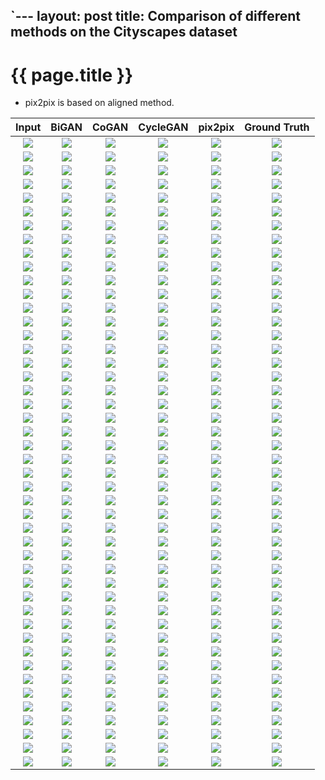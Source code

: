 `---
layout: post
title: Comparison of different methods on the Cityscapes dataset
---
{{ page.title }}
================

* pix2pix is based on aligned method. 

| Input | BiGAN | CoGAN | CycleGAN | pix2pix | Ground Truth |
|:---:|:---------:|:----------:|:----------:|:---------:|:----------:|
| ![]({{site.baseurl}}/images/cityscapes-comparison/label2photo/target/images/frankfurt_000001_052120_leftImg8bit.jpg) | ![]({{site.baseurl}}/images/cityscapes-comparison/photo2label/bigan/images/frankfurt_000001_052120_leftImg8bit.jpg) | ![]({{site.baseurl}}/images/cityscapes-comparison/photo2label/cogan/images/frankfurt_000001_052120_leftImg8bit.jpg) | ![]({{site.baseurl}}/images/cityscapes-comparison/photo2label/cycle/images/frankfurt_000001_052120_leftImg8bit.jpg) | ![]({{site.baseurl}}/images/cityscapes-comparison/photo2label/pix2pix/images/frankfurt_000001_052120_leftImg8bit.jpg) | ![]({{site.baseurl}}/images/cityscapes-comparison/photo2label/target/images/frankfurt_000001_052120_leftImg8bit.jpg) |
| ![]({{site.baseurl}}/images/cityscapes-comparison/photo2label/target/images/frankfurt_000001_052120_leftImg8bit.jpg) | ![]({{site.baseurl}}/images/cityscapes-comparison/label2photo/bigan/images/frankfurt_000001_052120_leftImg8bit.jpg) | ![]({{site.baseurl}}/images/cityscapes-comparison/label2photo/cogan/images/frankfurt_000001_052120_leftImg8bit.jpg) | ![]({{site.baseurl}}/images/cityscapes-comparison/label2photo/cycle/images/frankfurt_000001_052120_leftImg8bit.jpg) | ![]({{site.baseurl}}/images/cityscapes-comparison/label2photo/pix2pix/images/frankfurt_000001_052120_leftImg8bit.jpg) | ![]({{site.baseurl}}/images/cityscapes-comparison/label2photo/target/images/frankfurt_000001_052120_leftImg8bit.jpg) |
| ![]({{site.baseurl}}/images/cityscapes-comparison/label2photo/target/images/frankfurt_000001_030310_leftImg8bit.jpg) | ![]({{site.baseurl}}/images/cityscapes-comparison/photo2label/bigan/images/frankfurt_000001_030310_leftImg8bit.jpg) | ![]({{site.baseurl}}/images/cityscapes-comparison/photo2label/cogan/images/frankfurt_000001_030310_leftImg8bit.jpg) | ![]({{site.baseurl}}/images/cityscapes-comparison/photo2label/cycle/images/frankfurt_000001_030310_leftImg8bit.jpg) | ![]({{site.baseurl}}/images/cityscapes-comparison/photo2label/pix2pix/images/frankfurt_000001_030310_leftImg8bit.jpg) | ![]({{site.baseurl}}/images/cityscapes-comparison/photo2label/target/images/frankfurt_000001_030310_leftImg8bit.jpg) |
| ![]({{site.baseurl}}/images/cityscapes-comparison/photo2label/target/images/frankfurt_000001_030310_leftImg8bit.jpg) | ![]({{site.baseurl}}/images/cityscapes-comparison/label2photo/bigan/images/frankfurt_000001_030310_leftImg8bit.jpg) | ![]({{site.baseurl}}/images/cityscapes-comparison/label2photo/cogan/images/frankfurt_000001_030310_leftImg8bit.jpg) | ![]({{site.baseurl}}/images/cityscapes-comparison/label2photo/cycle/images/frankfurt_000001_030310_leftImg8bit.jpg) | ![]({{site.baseurl}}/images/cityscapes-comparison/label2photo/pix2pix/images/frankfurt_000001_030310_leftImg8bit.jpg) | ![]({{site.baseurl}}/images/cityscapes-comparison/label2photo/target/images/frankfurt_000001_030310_leftImg8bit.jpg) |
| ![]({{site.baseurl}}/images/cityscapes-comparison/label2photo/target/images/frankfurt_000001_056580_leftImg8bit.jpg) | ![]({{site.baseurl}}/images/cityscapes-comparison/photo2label/bigan/images/frankfurt_000001_056580_leftImg8bit.jpg) | ![]({{site.baseurl}}/images/cityscapes-comparison/photo2label/cogan/images/frankfurt_000001_056580_leftImg8bit.jpg) | ![]({{site.baseurl}}/images/cityscapes-comparison/photo2label/cycle/images/frankfurt_000001_056580_leftImg8bit.jpg) | ![]({{site.baseurl}}/images/cityscapes-comparison/photo2label/pix2pix/images/frankfurt_000001_056580_leftImg8bit.jpg) | ![]({{site.baseurl}}/images/cityscapes-comparison/photo2label/target/images/frankfurt_000001_056580_leftImg8bit.jpg) |
| ![]({{site.baseurl}}/images/cityscapes-comparison/photo2label/target/images/frankfurt_000001_056580_leftImg8bit.jpg) | ![]({{site.baseurl}}/images/cityscapes-comparison/label2photo/bigan/images/frankfurt_000001_056580_leftImg8bit.jpg) | ![]({{site.baseurl}}/images/cityscapes-comparison/label2photo/cogan/images/frankfurt_000001_056580_leftImg8bit.jpg) | ![]({{site.baseurl}}/images/cityscapes-comparison/label2photo/cycle/images/frankfurt_000001_056580_leftImg8bit.jpg) | ![]({{site.baseurl}}/images/cityscapes-comparison/label2photo/pix2pix/images/frankfurt_000001_056580_leftImg8bit.jpg) | ![]({{site.baseurl}}/images/cityscapes-comparison/label2photo/target/images/frankfurt_000001_056580_leftImg8bit.jpg) |
| ![]({{site.baseurl}}/images/cityscapes-comparison/label2photo/target/images/frankfurt_000001_008200_leftImg8bit.jpg) | ![]({{site.baseurl}}/images/cityscapes-comparison/photo2label/bigan/images/frankfurt_000001_008200_leftImg8bit.jpg) | ![]({{site.baseurl}}/images/cityscapes-comparison/photo2label/cogan/images/frankfurt_000001_008200_leftImg8bit.jpg) | ![]({{site.baseurl}}/images/cityscapes-comparison/photo2label/cycle/images/frankfurt_000001_008200_leftImg8bit.jpg) | ![]({{site.baseurl}}/images/cityscapes-comparison/photo2label/pix2pix/images/frankfurt_000001_008200_leftImg8bit.jpg) | ![]({{site.baseurl}}/images/cityscapes-comparison/photo2label/target/images/frankfurt_000001_008200_leftImg8bit.jpg) |
| ![]({{site.baseurl}}/images/cityscapes-comparison/photo2label/target/images/frankfurt_000001_008200_leftImg8bit.jpg) | ![]({{site.baseurl}}/images/cityscapes-comparison/label2photo/bigan/images/frankfurt_000001_008200_leftImg8bit.jpg) | ![]({{site.baseurl}}/images/cityscapes-comparison/label2photo/cogan/images/frankfurt_000001_008200_leftImg8bit.jpg) | ![]({{site.baseurl}}/images/cityscapes-comparison/label2photo/cycle/images/frankfurt_000001_008200_leftImg8bit.jpg) | ![]({{site.baseurl}}/images/cityscapes-comparison/label2photo/pix2pix/images/frankfurt_000001_008200_leftImg8bit.jpg) | ![]({{site.baseurl}}/images/cityscapes-comparison/label2photo/target/images/frankfurt_000001_008200_leftImg8bit.jpg) |
| ![]({{site.baseurl}}/images/cityscapes-comparison/label2photo/target/images/frankfurt_000000_011810_leftImg8bit.jpg) | ![]({{site.baseurl}}/images/cityscapes-comparison/photo2label/bigan/images/frankfurt_000000_011810_leftImg8bit.jpg) | ![]({{site.baseurl}}/images/cityscapes-comparison/photo2label/cogan/images/frankfurt_000000_011810_leftImg8bit.jpg) | ![]({{site.baseurl}}/images/cityscapes-comparison/photo2label/cycle/images/frankfurt_000000_011810_leftImg8bit.jpg) | ![]({{site.baseurl}}/images/cityscapes-comparison/photo2label/pix2pix/images/frankfurt_000000_011810_leftImg8bit.jpg) | ![]({{site.baseurl}}/images/cityscapes-comparison/photo2label/target/images/frankfurt_000000_011810_leftImg8bit.jpg) |
| ![]({{site.baseurl}}/images/cityscapes-comparison/photo2label/target/images/frankfurt_000000_011810_leftImg8bit.jpg) | ![]({{site.baseurl}}/images/cityscapes-comparison/label2photo/bigan/images/frankfurt_000000_011810_leftImg8bit.jpg) | ![]({{site.baseurl}}/images/cityscapes-comparison/label2photo/cogan/images/frankfurt_000000_011810_leftImg8bit.jpg) | ![]({{site.baseurl}}/images/cityscapes-comparison/label2photo/cycle/images/frankfurt_000000_011810_leftImg8bit.jpg) | ![]({{site.baseurl}}/images/cityscapes-comparison/label2photo/pix2pix/images/frankfurt_000000_011810_leftImg8bit.jpg) | ![]({{site.baseurl}}/images/cityscapes-comparison/label2photo/target/images/frankfurt_000000_011810_leftImg8bit.jpg) |
| ![]({{site.baseurl}}/images/cityscapes-comparison/label2photo/target/images/frankfurt_000001_080830_leftImg8bit.jpg) | ![]({{site.baseurl}}/images/cityscapes-comparison/photo2label/bigan/images/frankfurt_000001_080830_leftImg8bit.jpg) | ![]({{site.baseurl}}/images/cityscapes-comparison/photo2label/cogan/images/frankfurt_000001_080830_leftImg8bit.jpg) | ![]({{site.baseurl}}/images/cityscapes-comparison/photo2label/cycle/images/frankfurt_000001_080830_leftImg8bit.jpg) | ![]({{site.baseurl}}/images/cityscapes-comparison/photo2label/pix2pix/images/frankfurt_000001_080830_leftImg8bit.jpg) | ![]({{site.baseurl}}/images/cityscapes-comparison/photo2label/target/images/frankfurt_000001_080830_leftImg8bit.jpg) |
| ![]({{site.baseurl}}/images/cityscapes-comparison/photo2label/target/images/frankfurt_000001_080830_leftImg8bit.jpg) | ![]({{site.baseurl}}/images/cityscapes-comparison/label2photo/bigan/images/frankfurt_000001_080830_leftImg8bit.jpg) | ![]({{site.baseurl}}/images/cityscapes-comparison/label2photo/cogan/images/frankfurt_000001_080830_leftImg8bit.jpg) | ![]({{site.baseurl}}/images/cityscapes-comparison/label2photo/cycle/images/frankfurt_000001_080830_leftImg8bit.jpg) | ![]({{site.baseurl}}/images/cityscapes-comparison/label2photo/pix2pix/images/frankfurt_000001_080830_leftImg8bit.jpg) | ![]({{site.baseurl}}/images/cityscapes-comparison/label2photo/target/images/frankfurt_000001_080830_leftImg8bit.jpg) |
| ![]({{site.baseurl}}/images/cityscapes-comparison/label2photo/target/images/frankfurt_000001_049770_leftImg8bit.jpg) | ![]({{site.baseurl}}/images/cityscapes-comparison/photo2label/bigan/images/frankfurt_000001_049770_leftImg8bit.jpg) | ![]({{site.baseurl}}/images/cityscapes-comparison/photo2label/cogan/images/frankfurt_000001_049770_leftImg8bit.jpg) | ![]({{site.baseurl}}/images/cityscapes-comparison/photo2label/cycle/images/frankfurt_000001_049770_leftImg8bit.jpg) | ![]({{site.baseurl}}/images/cityscapes-comparison/photo2label/pix2pix/images/frankfurt_000001_049770_leftImg8bit.jpg) | ![]({{site.baseurl}}/images/cityscapes-comparison/photo2label/target/images/frankfurt_000001_049770_leftImg8bit.jpg) |
| ![]({{site.baseurl}}/images/cityscapes-comparison/photo2label/target/images/frankfurt_000001_049770_leftImg8bit.jpg) | ![]({{site.baseurl}}/images/cityscapes-comparison/label2photo/bigan/images/frankfurt_000001_049770_leftImg8bit.jpg) | ![]({{site.baseurl}}/images/cityscapes-comparison/label2photo/cogan/images/frankfurt_000001_049770_leftImg8bit.jpg) | ![]({{site.baseurl}}/images/cityscapes-comparison/label2photo/cycle/images/frankfurt_000001_049770_leftImg8bit.jpg) | ![]({{site.baseurl}}/images/cityscapes-comparison/label2photo/pix2pix/images/frankfurt_000001_049770_leftImg8bit.jpg) | ![]({{site.baseurl}}/images/cityscapes-comparison/label2photo/target/images/frankfurt_000001_049770_leftImg8bit.jpg) |
| ![]({{site.baseurl}}/images/cityscapes-comparison/label2photo/target/images/frankfurt_000000_013240_leftImg8bit.jpg) | ![]({{site.baseurl}}/images/cityscapes-comparison/photo2label/bigan/images/frankfurt_000000_013240_leftImg8bit.jpg) | ![]({{site.baseurl}}/images/cityscapes-comparison/photo2label/cogan/images/frankfurt_000000_013240_leftImg8bit.jpg) | ![]({{site.baseurl}}/images/cityscapes-comparison/photo2label/cycle/images/frankfurt_000000_013240_leftImg8bit.jpg) | ![]({{site.baseurl}}/images/cityscapes-comparison/photo2label/pix2pix/images/frankfurt_000000_013240_leftImg8bit.jpg) | ![]({{site.baseurl}}/images/cityscapes-comparison/photo2label/target/images/frankfurt_000000_013240_leftImg8bit.jpg) |
| ![]({{site.baseurl}}/images/cityscapes-comparison/photo2label/target/images/frankfurt_000000_013240_leftImg8bit.jpg) | ![]({{site.baseurl}}/images/cityscapes-comparison/label2photo/bigan/images/frankfurt_000000_013240_leftImg8bit.jpg) | ![]({{site.baseurl}}/images/cityscapes-comparison/label2photo/cogan/images/frankfurt_000000_013240_leftImg8bit.jpg) | ![]({{site.baseurl}}/images/cityscapes-comparison/label2photo/cycle/images/frankfurt_000000_013240_leftImg8bit.jpg) | ![]({{site.baseurl}}/images/cityscapes-comparison/label2photo/pix2pix/images/frankfurt_000000_013240_leftImg8bit.jpg) | ![]({{site.baseurl}}/images/cityscapes-comparison/label2photo/target/images/frankfurt_000000_013240_leftImg8bit.jpg) |
| ![]({{site.baseurl}}/images/cityscapes-comparison/label2photo/target/images/frankfurt_000000_020880_leftImg8bit.jpg) | ![]({{site.baseurl}}/images/cityscapes-comparison/photo2label/bigan/images/frankfurt_000000_020880_leftImg8bit.jpg) | ![]({{site.baseurl}}/images/cityscapes-comparison/photo2label/cogan/images/frankfurt_000000_020880_leftImg8bit.jpg) | ![]({{site.baseurl}}/images/cityscapes-comparison/photo2label/cycle/images/frankfurt_000000_020880_leftImg8bit.jpg) | ![]({{site.baseurl}}/images/cityscapes-comparison/photo2label/pix2pix/images/frankfurt_000000_020880_leftImg8bit.jpg) | ![]({{site.baseurl}}/images/cityscapes-comparison/photo2label/target/images/frankfurt_000000_020880_leftImg8bit.jpg) |
| ![]({{site.baseurl}}/images/cityscapes-comparison/photo2label/target/images/frankfurt_000000_020880_leftImg8bit.jpg) | ![]({{site.baseurl}}/images/cityscapes-comparison/label2photo/bigan/images/frankfurt_000000_020880_leftImg8bit.jpg) | ![]({{site.baseurl}}/images/cityscapes-comparison/label2photo/cogan/images/frankfurt_000000_020880_leftImg8bit.jpg) | ![]({{site.baseurl}}/images/cityscapes-comparison/label2photo/cycle/images/frankfurt_000000_020880_leftImg8bit.jpg) | ![]({{site.baseurl}}/images/cityscapes-comparison/label2photo/pix2pix/images/frankfurt_000000_020880_leftImg8bit.jpg) | ![]({{site.baseurl}}/images/cityscapes-comparison/label2photo/target/images/frankfurt_000000_020880_leftImg8bit.jpg) |
| ![]({{site.baseurl}}/images/cityscapes-comparison/label2photo/target/images/frankfurt_000001_010830_leftImg8bit.jpg) | ![]({{site.baseurl}}/images/cityscapes-comparison/photo2label/bigan/images/frankfurt_000001_010830_leftImg8bit.jpg) | ![]({{site.baseurl}}/images/cityscapes-comparison/photo2label/cogan/images/frankfurt_000001_010830_leftImg8bit.jpg) | ![]({{site.baseurl}}/images/cityscapes-comparison/photo2label/cycle/images/frankfurt_000001_010830_leftImg8bit.jpg) | ![]({{site.baseurl}}/images/cityscapes-comparison/photo2label/pix2pix/images/frankfurt_000001_010830_leftImg8bit.jpg) | ![]({{site.baseurl}}/images/cityscapes-comparison/photo2label/target/images/frankfurt_000001_010830_leftImg8bit.jpg) |
| ![]({{site.baseurl}}/images/cityscapes-comparison/photo2label/target/images/frankfurt_000001_010830_leftImg8bit.jpg) | ![]({{site.baseurl}}/images/cityscapes-comparison/label2photo/bigan/images/frankfurt_000001_010830_leftImg8bit.jpg) | ![]({{site.baseurl}}/images/cityscapes-comparison/label2photo/cogan/images/frankfurt_000001_010830_leftImg8bit.jpg) | ![]({{site.baseurl}}/images/cityscapes-comparison/label2photo/cycle/images/frankfurt_000001_010830_leftImg8bit.jpg) | ![]({{site.baseurl}}/images/cityscapes-comparison/label2photo/pix2pix/images/frankfurt_000001_010830_leftImg8bit.jpg) | ![]({{site.baseurl}}/images/cityscapes-comparison/label2photo/target/images/frankfurt_000001_010830_leftImg8bit.jpg) |
| ![]({{site.baseurl}}/images/cityscapes-comparison/label2photo/target/images/frankfurt_000001_010600_leftImg8bit.jpg) | ![]({{site.baseurl}}/images/cityscapes-comparison/photo2label/bigan/images/frankfurt_000001_010600_leftImg8bit.jpg) | ![]({{site.baseurl}}/images/cityscapes-comparison/photo2label/cogan/images/frankfurt_000001_010600_leftImg8bit.jpg) | ![]({{site.baseurl}}/images/cityscapes-comparison/photo2label/cycle/images/frankfurt_000001_010600_leftImg8bit.jpg) | ![]({{site.baseurl}}/images/cityscapes-comparison/photo2label/pix2pix/images/frankfurt_000001_010600_leftImg8bit.jpg) | ![]({{site.baseurl}}/images/cityscapes-comparison/photo2label/target/images/frankfurt_000001_010600_leftImg8bit.jpg) |
| ![]({{site.baseurl}}/images/cityscapes-comparison/photo2label/target/images/frankfurt_000001_010600_leftImg8bit.jpg) | ![]({{site.baseurl}}/images/cityscapes-comparison/label2photo/bigan/images/frankfurt_000001_010600_leftImg8bit.jpg) | ![]({{site.baseurl}}/images/cityscapes-comparison/label2photo/cogan/images/frankfurt_000001_010600_leftImg8bit.jpg) | ![]({{site.baseurl}}/images/cityscapes-comparison/label2photo/cycle/images/frankfurt_000001_010600_leftImg8bit.jpg) | ![]({{site.baseurl}}/images/cityscapes-comparison/label2photo/pix2pix/images/frankfurt_000001_010600_leftImg8bit.jpg) | ![]({{site.baseurl}}/images/cityscapes-comparison/label2photo/target/images/frankfurt_000001_010600_leftImg8bit.jpg) |
| ![]({{site.baseurl}}/images/cityscapes-comparison/label2photo/target/images/frankfurt_000001_029600_leftImg8bit.jpg) | ![]({{site.baseurl}}/images/cityscapes-comparison/photo2label/bigan/images/frankfurt_000001_029600_leftImg8bit.jpg) | ![]({{site.baseurl}}/images/cityscapes-comparison/photo2label/cogan/images/frankfurt_000001_029600_leftImg8bit.jpg) | ![]({{site.baseurl}}/images/cityscapes-comparison/photo2label/cycle/images/frankfurt_000001_029600_leftImg8bit.jpg) | ![]({{site.baseurl}}/images/cityscapes-comparison/photo2label/pix2pix/images/frankfurt_000001_029600_leftImg8bit.jpg) | ![]({{site.baseurl}}/images/cityscapes-comparison/photo2label/target/images/frankfurt_000001_029600_leftImg8bit.jpg) |
| ![]({{site.baseurl}}/images/cityscapes-comparison/photo2label/target/images/frankfurt_000001_029600_leftImg8bit.jpg) | ![]({{site.baseurl}}/images/cityscapes-comparison/label2photo/bigan/images/frankfurt_000001_029600_leftImg8bit.jpg) | ![]({{site.baseurl}}/images/cityscapes-comparison/label2photo/cogan/images/frankfurt_000001_029600_leftImg8bit.jpg) | ![]({{site.baseurl}}/images/cityscapes-comparison/label2photo/cycle/images/frankfurt_000001_029600_leftImg8bit.jpg) | ![]({{site.baseurl}}/images/cityscapes-comparison/label2photo/pix2pix/images/frankfurt_000001_029600_leftImg8bit.jpg) | ![]({{site.baseurl}}/images/cityscapes-comparison/label2photo/target/images/frankfurt_000001_029600_leftImg8bit.jpg) |
| ![]({{site.baseurl}}/images/cityscapes-comparison/label2photo/target/images/frankfurt_000001_065850_leftImg8bit.jpg) | ![]({{site.baseurl}}/images/cityscapes-comparison/photo2label/bigan/images/frankfurt_000001_065850_leftImg8bit.jpg) | ![]({{site.baseurl}}/images/cityscapes-comparison/photo2label/cogan/images/frankfurt_000001_065850_leftImg8bit.jpg) | ![]({{site.baseurl}}/images/cityscapes-comparison/photo2label/cycle/images/frankfurt_000001_065850_leftImg8bit.jpg) | ![]({{site.baseurl}}/images/cityscapes-comparison/photo2label/pix2pix/images/frankfurt_000001_065850_leftImg8bit.jpg) | ![]({{site.baseurl}}/images/cityscapes-comparison/photo2label/target/images/frankfurt_000001_065850_leftImg8bit.jpg) |
| ![]({{site.baseurl}}/images/cityscapes-comparison/photo2label/target/images/frankfurt_000001_065850_leftImg8bit.jpg) | ![]({{site.baseurl}}/images/cityscapes-comparison/label2photo/bigan/images/frankfurt_000001_065850_leftImg8bit.jpg) | ![]({{site.baseurl}}/images/cityscapes-comparison/label2photo/cogan/images/frankfurt_000001_065850_leftImg8bit.jpg) | ![]({{site.baseurl}}/images/cityscapes-comparison/label2photo/cycle/images/frankfurt_000001_065850_leftImg8bit.jpg) | ![]({{site.baseurl}}/images/cityscapes-comparison/label2photo/pix2pix/images/frankfurt_000001_065850_leftImg8bit.jpg) | ![]({{site.baseurl}}/images/cityscapes-comparison/label2photo/target/images/frankfurt_000001_065850_leftImg8bit.jpg) |
| ![]({{site.baseurl}}/images/cityscapes-comparison/label2photo/target/images/frankfurt_000000_014480_leftImg8bit.jpg) | ![]({{site.baseurl}}/images/cityscapes-comparison/photo2label/bigan/images/frankfurt_000000_014480_leftImg8bit.jpg) | ![]({{site.baseurl}}/images/cityscapes-comparison/photo2label/cogan/images/frankfurt_000000_014480_leftImg8bit.jpg) | ![]({{site.baseurl}}/images/cityscapes-comparison/photo2label/cycle/images/frankfurt_000000_014480_leftImg8bit.jpg) | ![]({{site.baseurl}}/images/cityscapes-comparison/photo2label/pix2pix/images/frankfurt_000000_014480_leftImg8bit.jpg) | ![]({{site.baseurl}}/images/cityscapes-comparison/photo2label/target/images/frankfurt_000000_014480_leftImg8bit.jpg) |
| ![]({{site.baseurl}}/images/cityscapes-comparison/photo2label/target/images/frankfurt_000000_014480_leftImg8bit.jpg) | ![]({{site.baseurl}}/images/cityscapes-comparison/label2photo/bigan/images/frankfurt_000000_014480_leftImg8bit.jpg) | ![]({{site.baseurl}}/images/cityscapes-comparison/label2photo/cogan/images/frankfurt_000000_014480_leftImg8bit.jpg) | ![]({{site.baseurl}}/images/cityscapes-comparison/label2photo/cycle/images/frankfurt_000000_014480_leftImg8bit.jpg) | ![]({{site.baseurl}}/images/cityscapes-comparison/label2photo/pix2pix/images/frankfurt_000000_014480_leftImg8bit.jpg) | ![]({{site.baseurl}}/images/cityscapes-comparison/label2photo/target/images/frankfurt_000000_014480_leftImg8bit.jpg) |
| ![]({{site.baseurl}}/images/cityscapes-comparison/label2photo/target/images/frankfurt_000001_028590_leftImg8bit.jpg) | ![]({{site.baseurl}}/images/cityscapes-comparison/photo2label/bigan/images/frankfurt_000001_028590_leftImg8bit.jpg) | ![]({{site.baseurl}}/images/cityscapes-comparison/photo2label/cogan/images/frankfurt_000001_028590_leftImg8bit.jpg) | ![]({{site.baseurl}}/images/cityscapes-comparison/photo2label/cycle/images/frankfurt_000001_028590_leftImg8bit.jpg) | ![]({{site.baseurl}}/images/cityscapes-comparison/photo2label/pix2pix/images/frankfurt_000001_028590_leftImg8bit.jpg) | ![]({{site.baseurl}}/images/cityscapes-comparison/photo2label/target/images/frankfurt_000001_028590_leftImg8bit.jpg) |
| ![]({{site.baseurl}}/images/cityscapes-comparison/photo2label/target/images/frankfurt_000001_028590_leftImg8bit.jpg) | ![]({{site.baseurl}}/images/cityscapes-comparison/label2photo/bigan/images/frankfurt_000001_028590_leftImg8bit.jpg) | ![]({{site.baseurl}}/images/cityscapes-comparison/label2photo/cogan/images/frankfurt_000001_028590_leftImg8bit.jpg) | ![]({{site.baseurl}}/images/cityscapes-comparison/label2photo/cycle/images/frankfurt_000001_028590_leftImg8bit.jpg) | ![]({{site.baseurl}}/images/cityscapes-comparison/label2photo/pix2pix/images/frankfurt_000001_028590_leftImg8bit.jpg) | ![]({{site.baseurl}}/images/cityscapes-comparison/label2photo/target/images/frankfurt_000001_028590_leftImg8bit.jpg) |
| ![]({{site.baseurl}}/images/cityscapes-comparison/label2photo/target/images/frankfurt_000001_065160_leftImg8bit.jpg) | ![]({{site.baseurl}}/images/cityscapes-comparison/photo2label/bigan/images/frankfurt_000001_065160_leftImg8bit.jpg) | ![]({{site.baseurl}}/images/cityscapes-comparison/photo2label/cogan/images/frankfurt_000001_065160_leftImg8bit.jpg) | ![]({{site.baseurl}}/images/cityscapes-comparison/photo2label/cycle/images/frankfurt_000001_065160_leftImg8bit.jpg) | ![]({{site.baseurl}}/images/cityscapes-comparison/photo2label/pix2pix/images/frankfurt_000001_065160_leftImg8bit.jpg) | ![]({{site.baseurl}}/images/cityscapes-comparison/photo2label/target/images/frankfurt_000001_065160_leftImg8bit.jpg) |
| ![]({{site.baseurl}}/images/cityscapes-comparison/photo2label/target/images/frankfurt_000001_065160_leftImg8bit.jpg) | ![]({{site.baseurl}}/images/cityscapes-comparison/label2photo/bigan/images/frankfurt_000001_065160_leftImg8bit.jpg) | ![]({{site.baseurl}}/images/cityscapes-comparison/label2photo/cogan/images/frankfurt_000001_065160_leftImg8bit.jpg) | ![]({{site.baseurl}}/images/cityscapes-comparison/label2photo/cycle/images/frankfurt_000001_065160_leftImg8bit.jpg) | ![]({{site.baseurl}}/images/cityscapes-comparison/label2photo/pix2pix/images/frankfurt_000001_065160_leftImg8bit.jpg) | ![]({{site.baseurl}}/images/cityscapes-comparison/label2photo/target/images/frankfurt_000001_065160_leftImg8bit.jpg) |
| ![]({{site.baseurl}}/images/cityscapes-comparison/label2photo/target/images/frankfurt_000001_062250_leftImg8bit.jpg) | ![]({{site.baseurl}}/images/cityscapes-comparison/photo2label/bigan/images/frankfurt_000001_062250_leftImg8bit.jpg) | ![]({{site.baseurl}}/images/cityscapes-comparison/photo2label/cogan/images/frankfurt_000001_062250_leftImg8bit.jpg) | ![]({{site.baseurl}}/images/cityscapes-comparison/photo2label/cycle/images/frankfurt_000001_062250_leftImg8bit.jpg) | ![]({{site.baseurl}}/images/cityscapes-comparison/photo2label/pix2pix/images/frankfurt_000001_062250_leftImg8bit.jpg) | ![]({{site.baseurl}}/images/cityscapes-comparison/photo2label/target/images/frankfurt_000001_062250_leftImg8bit.jpg) |
| ![]({{site.baseurl}}/images/cityscapes-comparison/photo2label/target/images/frankfurt_000001_062250_leftImg8bit.jpg) | ![]({{site.baseurl}}/images/cityscapes-comparison/label2photo/bigan/images/frankfurt_000001_062250_leftImg8bit.jpg) | ![]({{site.baseurl}}/images/cityscapes-comparison/label2photo/cogan/images/frankfurt_000001_062250_leftImg8bit.jpg) | ![]({{site.baseurl}}/images/cityscapes-comparison/label2photo/cycle/images/frankfurt_000001_062250_leftImg8bit.jpg) | ![]({{site.baseurl}}/images/cityscapes-comparison/label2photo/pix2pix/images/frankfurt_000001_062250_leftImg8bit.jpg) | ![]({{site.baseurl}}/images/cityscapes-comparison/label2photo/target/images/frankfurt_000001_062250_leftImg8bit.jpg) |
| ![]({{site.baseurl}}/images/cityscapes-comparison/label2photo/target/images/frankfurt_000001_005410_leftImg8bit.jpg) | ![]({{site.baseurl}}/images/cityscapes-comparison/photo2label/bigan/images/frankfurt_000001_005410_leftImg8bit.jpg) | ![]({{site.baseurl}}/images/cityscapes-comparison/photo2label/cogan/images/frankfurt_000001_005410_leftImg8bit.jpg) | ![]({{site.baseurl}}/images/cityscapes-comparison/photo2label/cycle/images/frankfurt_000001_005410_leftImg8bit.jpg) | ![]({{site.baseurl}}/images/cityscapes-comparison/photo2label/pix2pix/images/frankfurt_000001_005410_leftImg8bit.jpg) | ![]({{site.baseurl}}/images/cityscapes-comparison/photo2label/target/images/frankfurt_000001_005410_leftImg8bit.jpg) |
| ![]({{site.baseurl}}/images/cityscapes-comparison/photo2label/target/images/frankfurt_000001_005410_leftImg8bit.jpg) | ![]({{site.baseurl}}/images/cityscapes-comparison/label2photo/bigan/images/frankfurt_000001_005410_leftImg8bit.jpg) | ![]({{site.baseurl}}/images/cityscapes-comparison/label2photo/cogan/images/frankfurt_000001_005410_leftImg8bit.jpg) | ![]({{site.baseurl}}/images/cityscapes-comparison/label2photo/cycle/images/frankfurt_000001_005410_leftImg8bit.jpg) | ![]({{site.baseurl}}/images/cityscapes-comparison/label2photo/pix2pix/images/frankfurt_000001_005410_leftImg8bit.jpg) | ![]({{site.baseurl}}/images/cityscapes-comparison/label2photo/target/images/frankfurt_000001_005410_leftImg8bit.jpg) |
| ![]({{site.baseurl}}/images/cityscapes-comparison/label2photo/target/images/frankfurt_000001_054640_leftImg8bit.jpg) | ![]({{site.baseurl}}/images/cityscapes-comparison/photo2label/bigan/images/frankfurt_000001_054640_leftImg8bit.jpg) | ![]({{site.baseurl}}/images/cityscapes-comparison/photo2label/cogan/images/frankfurt_000001_054640_leftImg8bit.jpg) | ![]({{site.baseurl}}/images/cityscapes-comparison/photo2label/cycle/images/frankfurt_000001_054640_leftImg8bit.jpg) | ![]({{site.baseurl}}/images/cityscapes-comparison/photo2label/pix2pix/images/frankfurt_000001_054640_leftImg8bit.jpg) | ![]({{site.baseurl}}/images/cityscapes-comparison/photo2label/target/images/frankfurt_000001_054640_leftImg8bit.jpg) |
| ![]({{site.baseurl}}/images/cityscapes-comparison/photo2label/target/images/frankfurt_000001_054640_leftImg8bit.jpg) | ![]({{site.baseurl}}/images/cityscapes-comparison/label2photo/bigan/images/frankfurt_000001_054640_leftImg8bit.jpg) | ![]({{site.baseurl}}/images/cityscapes-comparison/label2photo/cogan/images/frankfurt_000001_054640_leftImg8bit.jpg) | ![]({{site.baseurl}}/images/cityscapes-comparison/label2photo/cycle/images/frankfurt_000001_054640_leftImg8bit.jpg) | ![]({{site.baseurl}}/images/cityscapes-comparison/label2photo/pix2pix/images/frankfurt_000001_054640_leftImg8bit.jpg) | ![]({{site.baseurl}}/images/cityscapes-comparison/label2photo/target/images/frankfurt_000001_054640_leftImg8bit.jpg) |
| ![]({{site.baseurl}}/images/cityscapes-comparison/label2photo/target/images/frankfurt_000000_003920_leftImg8bit.jpg) | ![]({{site.baseurl}}/images/cityscapes-comparison/photo2label/bigan/images/frankfurt_000000_003920_leftImg8bit.jpg) | ![]({{site.baseurl}}/images/cityscapes-comparison/photo2label/cogan/images/frankfurt_000000_003920_leftImg8bit.jpg) | ![]({{site.baseurl}}/images/cityscapes-comparison/photo2label/cycle/images/frankfurt_000000_003920_leftImg8bit.jpg) | ![]({{site.baseurl}}/images/cityscapes-comparison/photo2label/pix2pix/images/frankfurt_000000_003920_leftImg8bit.jpg) | ![]({{site.baseurl}}/images/cityscapes-comparison/photo2label/target/images/frankfurt_000000_003920_leftImg8bit.jpg) |
| ![]({{site.baseurl}}/images/cityscapes-comparison/photo2label/target/images/frankfurt_000000_003920_leftImg8bit.jpg) | ![]({{site.baseurl}}/images/cityscapes-comparison/label2photo/bigan/images/frankfurt_000000_003920_leftImg8bit.jpg) | ![]({{site.baseurl}}/images/cityscapes-comparison/label2photo/cogan/images/frankfurt_000000_003920_leftImg8bit.jpg) | ![]({{site.baseurl}}/images/cityscapes-comparison/label2photo/cycle/images/frankfurt_000000_003920_leftImg8bit.jpg) | ![]({{site.baseurl}}/images/cityscapes-comparison/label2photo/pix2pix/images/frankfurt_000000_003920_leftImg8bit.jpg) | ![]({{site.baseurl}}/images/cityscapes-comparison/label2photo/target/images/frankfurt_000000_003920_leftImg8bit.jpg) |
| ![]({{site.baseurl}}/images/cityscapes-comparison/label2photo/target/images/frankfurt_000001_064130_leftImg8bit.jpg) | ![]({{site.baseurl}}/images/cityscapes-comparison/photo2label/bigan/images/frankfurt_000001_064130_leftImg8bit.jpg) | ![]({{site.baseurl}}/images/cityscapes-comparison/photo2label/cogan/images/frankfurt_000001_064130_leftImg8bit.jpg) | ![]({{site.baseurl}}/images/cityscapes-comparison/photo2label/cycle/images/frankfurt_000001_064130_leftImg8bit.jpg) | ![]({{site.baseurl}}/images/cityscapes-comparison/photo2label/pix2pix/images/frankfurt_000001_064130_leftImg8bit.jpg) | ![]({{site.baseurl}}/images/cityscapes-comparison/photo2label/target/images/frankfurt_000001_064130_leftImg8bit.jpg) |
| ![]({{site.baseurl}}/images/cityscapes-comparison/photo2label/target/images/frankfurt_000001_064130_leftImg8bit.jpg) | ![]({{site.baseurl}}/images/cityscapes-comparison/label2photo/bigan/images/frankfurt_000001_064130_leftImg8bit.jpg) | ![]({{site.baseurl}}/images/cityscapes-comparison/label2photo/cogan/images/frankfurt_000001_064130_leftImg8bit.jpg) | ![]({{site.baseurl}}/images/cityscapes-comparison/label2photo/cycle/images/frankfurt_000001_064130_leftImg8bit.jpg) | ![]({{site.baseurl}}/images/cityscapes-comparison/label2photo/pix2pix/images/frankfurt_000001_064130_leftImg8bit.jpg) | ![]({{site.baseurl}}/images/cityscapes-comparison/label2photo/target/images/frankfurt_000001_064130_leftImg8bit.jpg) |
| ![]({{site.baseurl}}/images/cityscapes-comparison/label2photo/target/images/frankfurt_000001_012870_leftImg8bit.jpg) | ![]({{site.baseurl}}/images/cityscapes-comparison/photo2label/bigan/images/frankfurt_000001_012870_leftImg8bit.jpg) | ![]({{site.baseurl}}/images/cityscapes-comparison/photo2label/cogan/images/frankfurt_000001_012870_leftImg8bit.jpg) | ![]({{site.baseurl}}/images/cityscapes-comparison/photo2label/cycle/images/frankfurt_000001_012870_leftImg8bit.jpg) | ![]({{site.baseurl}}/images/cityscapes-comparison/photo2label/pix2pix/images/frankfurt_000001_012870_leftImg8bit.jpg) | ![]({{site.baseurl}}/images/cityscapes-comparison/photo2label/target/images/frankfurt_000001_012870_leftImg8bit.jpg) |
| ![]({{site.baseurl}}/images/cityscapes-comparison/photo2label/target/images/frankfurt_000001_012870_leftImg8bit.jpg) | ![]({{site.baseurl}}/images/cityscapes-comparison/label2photo/bigan/images/frankfurt_000001_012870_leftImg8bit.jpg) | ![]({{site.baseurl}}/images/cityscapes-comparison/label2photo/cogan/images/frankfurt_000001_012870_leftImg8bit.jpg) | ![]({{site.baseurl}}/images/cityscapes-comparison/label2photo/cycle/images/frankfurt_000001_012870_leftImg8bit.jpg) | ![]({{site.baseurl}}/images/cityscapes-comparison/label2photo/pix2pix/images/frankfurt_000001_012870_leftImg8bit.jpg) | ![]({{site.baseurl}}/images/cityscapes-comparison/label2photo/target/images/frankfurt_000001_012870_leftImg8bit.jpg) |
| ![]({{site.baseurl}}/images/cityscapes-comparison/label2photo/target/images/frankfurt_000001_013710_leftImg8bit.jpg) | ![]({{site.baseurl}}/images/cityscapes-comparison/photo2label/bigan/images/frankfurt_000001_013710_leftImg8bit.jpg) | ![]({{site.baseurl}}/images/cityscapes-comparison/photo2label/cogan/images/frankfurt_000001_013710_leftImg8bit.jpg) | ![]({{site.baseurl}}/images/cityscapes-comparison/photo2label/cycle/images/frankfurt_000001_013710_leftImg8bit.jpg) | ![]({{site.baseurl}}/images/cityscapes-comparison/photo2label/pix2pix/images/frankfurt_000001_013710_leftImg8bit.jpg) | ![]({{site.baseurl}}/images/cityscapes-comparison/photo2label/target/images/frankfurt_000001_013710_leftImg8bit.jpg) |
| ![]({{site.baseurl}}/images/cityscapes-comparison/photo2label/target/images/frankfurt_000001_013710_leftImg8bit.jpg) | ![]({{site.baseurl}}/images/cityscapes-comparison/label2photo/bigan/images/frankfurt_000001_013710_leftImg8bit.jpg) | ![]({{site.baseurl}}/images/cityscapes-comparison/label2photo/cogan/images/frankfurt_000001_013710_leftImg8bit.jpg) | ![]({{site.baseurl}}/images/cityscapes-comparison/label2photo/cycle/images/frankfurt_000001_013710_leftImg8bit.jpg) | ![]({{site.baseurl}}/images/cityscapes-comparison/label2photo/pix2pix/images/frankfurt_000001_013710_leftImg8bit.jpg) | ![]({{site.baseurl}}/images/cityscapes-comparison/label2photo/target/images/frankfurt_000001_013710_leftImg8bit.jpg) |

